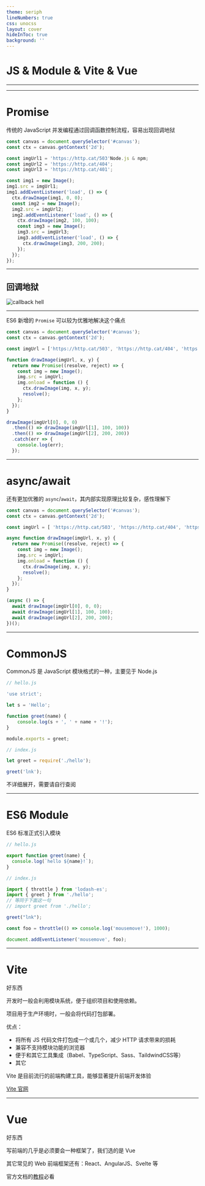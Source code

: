 ```yaml
---
theme: seriph
lineNumbers: true
css: unocss
layout: cover
hideInToc: true
background: ''
---
```


# JS & Module & Vite & Vue

---

<Toc />

---

# Promise

传统的 JavaScript 并发编程通过回调函数控制流程，容易出现回调地狱

```javascript
const canvas = document.querySelector('#canvas');
const ctx = canvas.getContext('2d');

const imgUrl1 = 'https://http.cat/503'Node.js & npm;
const imgUrl2 = 'https://http.cat/404';
const imgUrl3 = 'https://http.cat/401';

const img1 = new Image();
img1.src = imgUrl1;
img1.addEventListener('load', () => {
  ctx.drawImage(img1, 0, 0);
  const img2 = new Image();
  img2.src = imgUrl2;
  img2.addEventListener('load', () => {
    ctx.drawImage(img2, 100, 100);
    const img3 = new Image();
    img3.src = imgUrl3;
    img3.addEventListener('load', () => {
      ctx.drawImage(img3, 200, 200);
    });
  });
});
```

---

## 回调地狱

![callback hell](/callback-hell.jpg)

---

ES6 新增的 `Promise` 可以较为优雅地解决这个痛点

```javascript
const canvas = document.querySelector('#canvas');
const ctx = canvas.getContext('2d');

const imgUrl = ['https://http.cat/503', 'https://http.cat/404', 'https://http.cat/401']

function drawImage(imgUrl, x, y) {
  return new Promise((resolve, reject) => {
    const img = new Image();
    img.src = imgUrl;
    img.onload = function () {
      ctx.drawImage(img, x, y);
      resolve();
    };
  });
}

drawImage(imgUrl[0], 0, 0)
  .then(() => drawImage(imgUrl[1], 100, 100))
  .then(() => drawImage(imgUrl[2], 200, 200))
  .catch(err => {
    console.log(err);
  });
```

---

# async/await

还有更加优雅的 `async`/`await`，其内部实现原理比较复杂，感性理解下

```javascript
const canvas = document.querySelector('#canvas');
const ctx = canvas.getContext('2d');

const imgUrl = [ 'https://http.cat/503', 'https://http.cat/404', 'https://http.cat/401' ];

async function drawImage(imgUrl, x, y) {
  return new Promise((resolve, reject) => {
    const img = new Image();
    img.src = imgUrl;
    img.onload = function () {
      ctx.drawImage(img, x, y);
      resolve();
    };
  });
}

(async () => {
  await drawImage(imgUrl[0], 0, 0);
  await drawImage(imgUrl[1], 100, 100);
  await drawImage(imgUrl[2], 200, 200);
})();

```

---

# CommonJS

CommonJS 是 JavaScript 模块格式的一种，主要见于 Node.js

```javascript
// hello.js

'use strict';

let s = 'Hello';

function greet(name) {
    console.log(s + ', ' + name + '!');
}

module.exports = greet;
```

```javascript
// index.js

let greet = require('./hello');

greet('lnk');
```

不详细展开，需要请自行查阅

---

# ES6 Module

ES6 标准正式引入模块

```javascript
// hello.js

export function greet(name) {
  console.log(`hello ${name}!`);
}
```

```javascript
// index.js

import { throttle } from 'lodash-es';
import { greet } from './hello';
// 等同于下面这一句
// import greet from './hello';

greet("lnk");

const foo = throttle(() => console.log('mousemove!'), 1000);

document.addEventListener('mousemove', foo);
```

---

# Vite

好东西

开发时一般会利用模块系统，便于组织项目和使用依赖。

项目用于生产环境时，一般会将代码打包部署。

优点：

- 将所有 JS 代码文件打包成一个或几个，减少 HTTP 请求带来的损耗
- 兼容不支持模块功能的浏览器
- 便于和其它工具集成（Babel、TypeScript、Sass、TaildwindCSS等）
- 其它

Vite 是目前流行的前端构建工具，能够显著提升前端开发体验

[Vite 官网](https://cn.vitejs.dev/guide/)

---

# Vue

好东西

写前端的几乎是必须要会一种框架了，我们选的是 Vue

其它常见的 Web 前端框架还有：React、AngularJS、Svelte 等

官方文档的[教程](https://cn.vuejs.org/guide/introduction.html)必看

